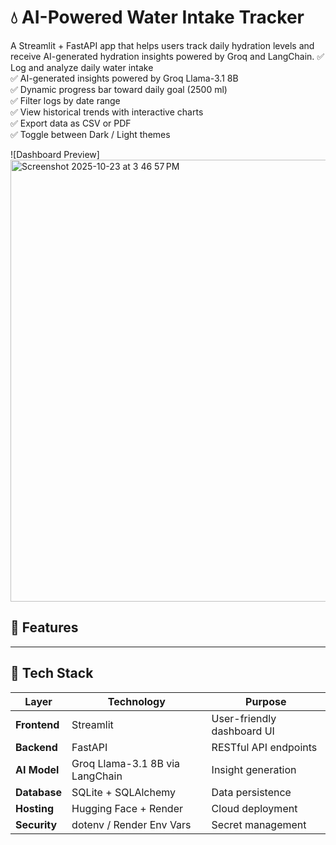 # 💧 AI-Powered Water Intake Tracker

A Streamlit + FastAPI app that helps users track daily hydration levels 
and receive AI-generated hydration insights powered by Groq and LangChain.
✅ Log and analyze daily water intake  
✅ AI-generated insights powered by Groq Llama-3.1 8B  
✅ Dynamic progress bar toward daily goal (2500 ml)  
✅ Filter logs by date range  
✅ View historical trends with interactive charts  
✅ Export data as CSV or PDF  
✅ Toggle between Dark / Light themes  

![Dashboard Preview]
<img width="1464" height="707" alt="Screenshot 2025-10-23 at 3 46 57 PM" src="https://github.com/user-attachments/assets/3bb813fe-00c2-44fd-972b-aeda91eb3db2" />
## 🧠 Features

---

## 🧩 Tech Stack

| Layer | Technology | Purpose |
|-------|-------------|----------|
| **Frontend** | Streamlit | User-friendly dashboard UI |
| **Backend** | FastAPI | RESTful API endpoints |
| **AI Model** | Groq Llama-3.1 8B via LangChain | Insight generation |
| **Database** | SQLite + SQLAlchemy | Data persistence |
| **Hosting** | Hugging Face + Render | Cloud deployment |
| **Security** | dotenv / Render Env Vars | Secret management |

